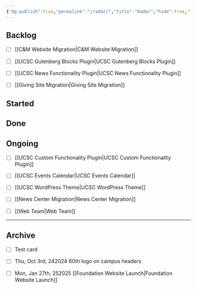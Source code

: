 ```yaml
---
{"dg-publish":true,"permalink":"/radar/","title":"Radar","hide":true,"tags":["work"],"noteIcon":"","created":"2025-01-09T07:46:02.016-08:00","updated":"2025-01-27T08:12:42.462-08:00"}
---
```



## Backlog

- [ ] [[C&M Website Migration\|C&M Website Migration]]
- [ ] [[UCSC Gutenberg Blocks Plugin\|UCSC Gutenberg Blocks Plugin]]
- [ ] [[UCSC News Functionality Plugin\|UCSC News Functionality Plugin]]
- [ ] [[Giving Site Migration\|Giving Site Migration]]


## Started



## Done



## Ongoing

- [ ] [[UCSC Custom Functionality Plugin\|UCSC Custom Functionality Plugin]]
- [ ] [[UCSC Events Calendar\|UCSC Events Calendar]]
- [ ] [[UCSC WordPress Theme\|UCSC WordPress Theme]]
- [ ] [[News Center Migration\|News Center Migration]]
- [ ] [[Web Team\|Web Team]]


***

## Archive

- [ ] Test card
- [ ] Thu, Oct 3rd, 242024 60th logo on campus headers
- [ ] Mon, Jan 27th, 252025 [[Foundation Website Launch\|Foundation Website Launch]]

